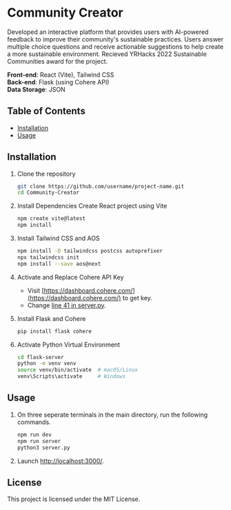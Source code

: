 # Community Creator

Developed an interactive platform that provides users with AI-powered feedback to improve their community's sustainable practices. Users answer multiple choice questions and receive actionable suggestions to help create a more sustainable environment. Recieved YRHacks 2022 Sustainable Communities award for the project. 

**Front-end**: React (Vite), Tailwind CSS  
**Back-end**: Flask (using Cohere API)  
**Data Storage**: JSON 


## Table of Contents
- [Installation](#installation)
- [Usage](#usage)

## Installation
1. Clone the repository
   ```bash
   git clone https://github.com/username/project-name.git
   cd Community-Creator

2. Install Dependencies
Create React project using Vite
   ```bash
   npm create vite@latest
   npm install

3. Install Tailwind CSS and AOS
   ```bash
   npm install -D tailwindcss postcss autoprefixer
   npx tailwindcss init
   npm install --save aos@next

4. Activate and Replace Cohere API Key
   - Visit [https://dashboard.cohere.com/](https://dashboard.cohere.com/) to get key.
   - Change [line 41 in server.py](https://github.com/nuthanan06/Community-Creator/blob/main/flask-server/server.py#41).
 
6. Install Flask and Cohere
    ```bash
    pip install flask cohere

7. Activate Python Virtual Environment
    ```bash
    cd flask-server
    python -m venv venv
    source venv/bin/activate  # macOS/Linux
    venv\Scripts\activate     # Windows  

## Usage
1. On three seperate terminals in the main directory, run the following commands.
   ```bash
   npm run dev
   npm run server
   python3 server.py

2. Launch [http://localhost:3000/](http://localhost:3000/). 


## License
This project is licensed under the MIT License.






